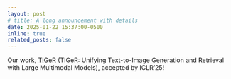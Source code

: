 ```yaml
---
layout: post
# title: A long announcement with details
date: 2025-01-22 15:37:00-0500
inline: true
related_posts: false
---
```


Our work, [TIGeR](https://tiger-t2i.github.io/) (TIGeR: Unifying Text-to-Image Generation and Retrieval with Large Multimodal Models), accepted by ICLR’25! 